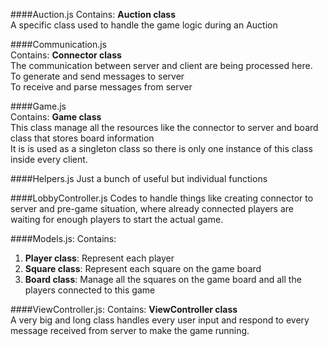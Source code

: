 ####Auction.js
Contains: __Auction class__  
A specific class used to handle the game logic during an Auction

####Communication.js  
Contains: __Connector class__  
The communication between server and client are being processed here.  
To generate and send messages to server  
To receive and parse messages from server  

####Game.js  
Contains: __Game class__  
This class manage all the resources like the connector to server and board class that stores board information  
It is is used as a singleton class so there is only one instance of this class inside every client.

####Helpers.js
Just a bunch of useful but individual functions

####LobbyController.js
Codes to handle things like creating connector to server and pre-game situation, where already connected players are waiting for enough players to start the actual game.

####Models.js:
Contains:   
1. __Player class__: Represent each player  
2. __Square class__: Represent each square on the game board  
3. __Board class__: Manage all the squares on the game board and all the players connected to this game

####ViewController.js:
Contains: __ViewController class__  
A very big and long class handles every user input and respond to every message received from server to make the game running.